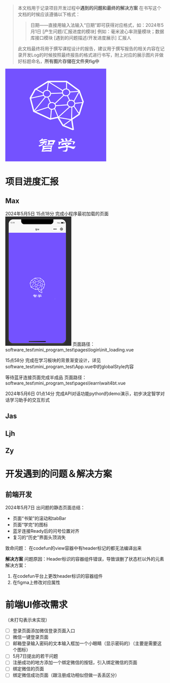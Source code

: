 >本文档用于记录项目开发过程中**遇到的问题和最终的解决方案**
>在书写这个文档的时候应该遵循以下格式：
>>日期——直接用输入法输入“日期”即可获得对应格式，如：2024年5月1日
>>[产生问题/汇报进度的模块] 例如：毫米波心率测量模块；数据库接口模块
>>[遇到的问题描述/开发进度展示]
>>汇报人
>
>此文档最终将用于撰写课程设计的报告，建议用于撰写报告的相关内容在记录开发Log的时候按照最终报告的格式进行书写，附上对应的展示图片并做好标题命名，**所有图片存储在文件夹fig中**

![SmartLearn](/fig4log/SmartLearn.png)

# 项目进度汇报
## Max
2024年5月5日
15点18分
完成小程序最初加载的页面
![loading](/fig4log/fig1.png)
页面路径：software_test\mini_program_test\pages\login\init_loading.vue

15点58分
完成在学习板块的背景渐变设计，详见software_test\mini_program_test\App.vue中的globalStyle内容

等待蓝牙连接页面完成半成品
页面路径：software_test\mini_program_test\pages\learn\wait4bt.vue

2024年5月6日
01点14分
完成API对话功能python的demo演示，初步决定智学对话学习助手的交互形式

## Jas
## Ljh
## Zy


# 开发遇到的问题＆解决方案
## 前端开发
2024年5月7日
出问题的静态页面总结：
- 页面“书架”的滚动和tabBar
- 页面“学完”的图标
- 蓝牙连接Ready后的问号位置对齐
- 复习的“历史”界面头顶消失

致命问题：
在codefun的view容器中有header标记的都无法编译出来

**解决方案**
问题原因：Header标识的容器组件错误，导致误删了状态栏以外的元素
解决方案：
1. 在codefun平台上更改header标识的容器组件
2. 在figma上修改对应属性


# 前端UI修改需求
（未打勾表示未实现）
- [ ] 登录页面添加微信登录页面入口
- [ ] 微信一键登录页面
- [ ] 邮箱登录输入密码的文本输入框加一个小眼睛（显示密码的）（主要是需要这个图标）
- [ ] 5月7日提出的若干问题
- [ ] 注册成功的地方添加一个绑定微信的按钮，引入绑定微信的页面
- [ ] 绑定微信的页面
- [ ] 绑定微信成功页面（跟注册成功相似但做一丢丢区分）
